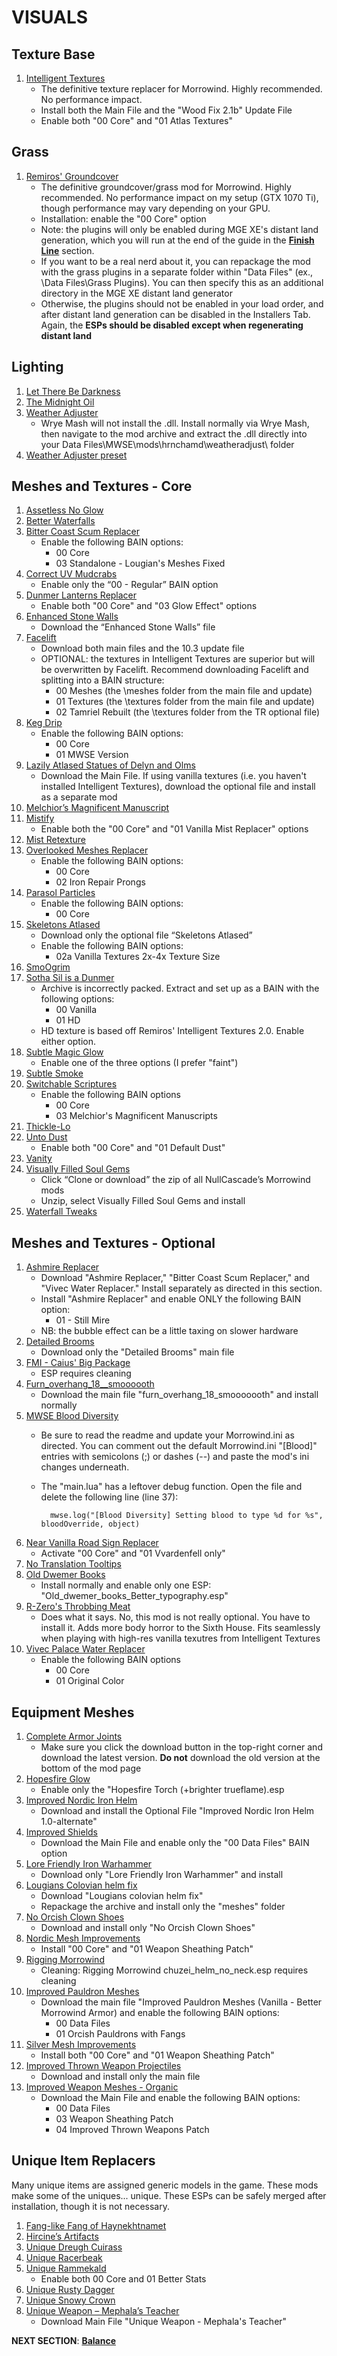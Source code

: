 # VISUALS

## Texture Base
1. [Intelligent Textures](https://www.nexusmods.com/morrowind/mods/47469?tab=files)
	- The definitive texture replacer for Morrowind. Highly recommended. No performance impact.
	- Install both the Main File and the "Wood Fix 2.1b" Update File
	- Enable both "00 Core" and "01 Atlas Textures"

## Grass
1. [Remiros' Groundcover](https://www.nexusmods.com/morrowind/mods/46733?tab=files)
	- The definitive groundcover/grass mod for Morrowind. Highly recommended. No performance impact on my setup (GTX 1070 Ti), though performance may vary depending on your GPU.
	- Installation: enable the "00 Core" option
	- Note: the plugins will only be enabled during MGE XE's distant land generation, which you will run at the end of the guide in the [**Finish Line**](https://github.com/doublemoulinet/Morrowind-Modular-Mod-Guide/blob/master/FINISHLINE.md) section. 
	- If you want to be a real nerd about it, you can repackage the mod with the grass plugins in a separate folder within "Data Files" (ex., \Data Files\Grass Plugins). You can then specify this as an additional directory in the MGE XE distant land generator
	- Otherwise, the plugins should not be enabled in your load order, and after distant land generation can be disabled in the Installers Tab. Again, the **ESPs should be disabled except when regenerating distant land**
	
## Lighting
1. [Let There Be Darkness](https://www.nexusmods.com/morrowind/mods/47912?tab=files)
1. [The Midnight Oil](https://www.nexusmods.com/morrowind/mods/48293?tab=files)
1. [Weather Adjuster](https://www.nexusmods.com/morrowind/mods/46816?tab=files)
	- Wrye Mash will not install the .dll. Install normally via Wrye Mash, then navigate to the mod archive and extract the .dll directly into your Data Files\MWSE\mods\hrnchamd\weatheradjust\ folder
1. [Weather Adjuster preset](https://mega.nz/file/CkgnBR7C#sYAUBouPwf5uPUhi_4rlpgdqYqTWGbVAdi5O84vuwZo)

## Meshes and Textures - Core
1. [Assetless No Glow](https://www.nexusmods.com/morrowind/mods/47925?tab=files)
1. [Better Waterfalls](https://www.nexusmods.com/morrowind/mods/45424?tab=files)
1. [Bitter Coast Scum Replacer](https://www.nexusmods.com/morrowind/mods/48291?tab=files)
	- Enable the following BAIN options:
		- 00 Core 
		- 03 Standalone - Lougian's Meshes Fixed
1. [Correct UV Mudcrabs](https://www.nexusmods.com/morrowind/mods/42130?tab=files)
	- Enable only the “00 - Regular” BAIN option
1. [Dunmer Lanterns Replacer](https://www.nexusmods.com/morrowind/mods/43219?tab=files)
	- Enable both "00 Core" and "03 Glow Effect" options
1. [Enhanced Stone Walls](https://www.nexusmods.com/morrowind/mods/45939?tab=files)
	- Download the “Enhanced Stone Walls” file
1. [Facelift](https://www.nexusmods.com/morrowind/mods/47617?tab=files)
	- Download both main files and the 10.3 update file
	- OPTIONAL: the textures in Intelligent Textures are superior but will be overwritten by Facelift. Recommend downloading Facelift and splitting into a BAIN structure:
		- 00 Meshes (the \meshes folder from the main file and update)
		- 01 Textures (the \textures folder from the main file and update)
		- 02 Tamriel Rebuilt (the \textures folder from the TR optional file)
1. [Keg Drip](https://www.nexusmods.com/morrowind/mods/47903?tab=files)
	- Enable the following BAIN options:
		- 00 Core
		- 01 MWSE Version
1. [Lazily Atlased Statues of Delyn and Olms](https://www.nexusmods.com/morrowind/mods/48578?tab=files)
	- Download the Main File. If using vanilla textures (i.e. you haven't installed Intelligent Textures), download the optional file and install as a separate mod
1. [Melchior’s Magnificent Manuscript](https://www.nexusmods.com/morrowind/mods/45626?tab=files)
1. [Mistify](https://www.nexusmods.com/morrowind/mods/48112?tab=files)
	- Enable both the "00 Core" and "01 Vanilla Mist Replacer" options
1. [Mist Retexture](https://www.nexusmods.com/morrowind/mods/44322?tab=files)
1. [Overlooked Meshes Replacer](https://www.nexusmods.com/morrowind/mods/46855?tab=files)
	- Enable the following BAIN options:
		- 00 Core
		- 02 Iron Repair Prongs
1. [Parasol Particles](https://www.nexusmods.com/morrowind/mods/47755?tab=files)
	- Enable the following BAIN options:
		- 00 Core
1. [Skeletons Atlased](https://www.nexusmods.com/morrowind/mods/46012?tab=files)
	- Download only the optional file “Skeletons Atlased”
	- Enable the following BAIN options:
		- 02a Vanilla Textures 2x-4x Texture Size
1. [SmoOgrim](https://www.nexusmods.com/morrowind/mods/47829?tab=files)
1. [Sotha Sil is a Dunmer](https://www.nexusmods.com/morrowind/mods/47839?tab=files)
	- Archive is incorrectly packed. Extract and set up as a BAIN with the following options:
		- 00 Vanilla
		- 01 HD
	- HD texture is based off Remiros' Intelligent Textures 2.0. Enable either option.
1. [Subtle Magic Glow](https://www.nexusmods.com/morrowind/mods/4468?tab=files)
	- Enable one of the three options (I prefer "faint")
1. [Subtle Smoke](https://www.nexusmods.com/morrowind/mods/47341?tab=files)
1. [Switchable Scriptures](https://www.nexusmods.com/morrowind/mods/46680?tab=files)
	- Enable the following BAIN options
		- 00 Core
		- 03 Melchior's Magnificent Manuscripts
1. [Thickle-Lo](https://www.nexusmods.com/morrowind/mods/47502?tab=files)
1. [Unto Dust](https://www.nexusmods.com/morrowind/mods/48435?tab=files)
	- Enable both "00 Core" and "01 Default Dust"
1. [Vanity](https://www.nexusmods.com/morrowind/mods/48529?tab=files)
1. [Visually Filled Soul Gems](https://github.com/NullCascade/morrowind-mods)
	- Click “Clone or download” the zip of all NullCascade’s Morrowind mods
	- Unzip, select Visually Filled Soul Gems and install
1. [Waterfall Tweaks](https://www.nexusmods.com/morrowind/mods/46271?tab=files)

## Meshes and Textures - Optional
1. [Ashmire Replacer](https://www.nexusmods.com/morrowind/mods/48291?tab=files)
	- Download "Ashmire Replacer," "Bitter Coast Scum Replacer," and "Vivec Water Replacer." Install separately as directed in this section.
	- Install "Ashmire Replacer" and enable ONLY the following BAIN option:
		- 01 - Still Mire
	- NB: the bubble effect can be a little taxing on slower hardware
1. [Detailed Brooms](https://www.nexusmods.com/morrowind/mods/43528?tab=files)
	- Download only the "Detailed Brooms" main file
1. [FMI - Caius' Big Package](https://www.nexusmods.com/morrowind/mods/47580?tab=files)
	- ESP requires cleaning
1. [Furn_overhang_18__smoooooth](https://www.nexusmods.com/morrowind/mods/45939?tab=files)
	- Download the main file "furn_overhang_18_smooooooth" and install normally
1. [MWSE Blood Diversity](https://www.nexusmods.com/morrowind/mods/47913)
	- Be sure to read the readme and update your Morrowind.ini as directed. You can comment out the default Morrowind.ini "[Blood]" entries with semicolons (;) or dashes (--) and paste the mod's ini changes underneath.
	- The "main.lua" has a leftover debug function. Open the file and delete the following line (line 37):
			
			mwse.log("[Blood Diversity] Setting blood to type %d for %s", bloodOverride, object)
1. [Near Vanilla Road Sign Replacer](https://www.nexusmods.com/morrowind/mods/44957?tab=files)
	- Activate "00 Core" and "01 Vvardenfell only"
1. [No Translation Tooltips](https://www.nexusmods.com/morrowind/mods/48540?tab=files)
1. [Old Dwemer Books](https://www.nexusmods.com/morrowind/mods/43339?tab=files)
	- Install normally and enable only one ESP: "Old_dwemer_books_Better_typography.esp"
1. [R-Zero's Throbbing Meat](https://www.nexusmods.com/morrowind/mods/45339?tab=files)
	- Does what it says. No, this mod is not really optional. You have to install it. Adds more body horror to the Sixth House. Fits seamlessly when playing with high-res vanilla texutres from Intelligent Textures
1. [Vivec Palace Water Replacer](https://www.nexusmods.com/morrowind/mods/48291?tab=files)
	- Enable the following BAIN options 
		- 00 Core 
		- 01 Original Color

## Equipment Meshes
1. [Complete Armor Joints](http://mw.modhistory.com/download-4-12572)
	- Make sure you click the download button in the top-right corner and download the latest version. **Do not** download the old version at the bottom of the mod page
1. [Hopesfire Glow](https://www.nexusmods.com/morrowind/mods/45855?tab=files)
	- Enable only the "Hopesfire Torch (+brighter trueflame).esp
1. [Improved Nordic Iron Helm](https://www.nexusmods.com/morrowind/mods/43816?tab=files)
	- Download and install the Optional File "Improved Nordic Iron Helm 1.0-alternate"
1. [Improved Shields](https://www.nexusmods.com/morrowind/mods/47931?tab=files)
	- Download the Main File and enable only the "00 Data Files" BAIN option
1. [Lore Friendly Iron Warhammer](https://www.nexusmods.com/morrowind/mods/45939?tab=files)
	- Download only "Lore Friendly Iron Warhammer" and install
1. [Lougians Colovian helm fix](https://www.nexusmods.com/morrowind/mods/43795?tab=files)
	- Download "Lougians colovian helm fix"
	- Repackage the archive and install only the "meshes" folder
1. [No Orcish Clown Shoes](https://www.nexusmods.com/morrowind/mods/45939?tab=files)
	- Download and install only "No Orcish Clown Shoes"
1. [Nordic Mesh Improvements](https://www.nexusmods.com/morrowind/mods/46792?tab=files)
	- Install "00 Core" and "01 Weapon Sheathing Patch"
1. [Rigging Morrowind](https://www.nexusmods.com/morrowind/mods/47754?tab=files)
	- Cleaning: Rigging Morrowind chuzei_helm_no_neck.esp requires cleaning
1. [Improved Pauldron Meshes](https://www.nexusmods.com/morrowind/mods/47920?tab=files)
	- Download the main file "Improved Pauldron Meshes (Vanilla - Better Morrowind Armor) and enable the following BAIN options:
		- 00 Data Files
		- 01 Orcish Pauldrons with Fangs
1. [Silver Mesh Improvements](https://www.nexusmods.com/morrowind/mods/46787?tab=files)
	- Install both "00 Core" and "01 Weapon Sheathing Patch"
1. [Improved Thrown Weapon Projectiles](https://www.nexusmods.com/morrowind/mods/44763?tab=files)
	- Download and install only the main file
1. [Improved Weapon Meshes - Organic](https://www.nexusmods.com/morrowind/mods/47892?tab=files)
	- Download the Main File and enable the following BAIN options:
		- 00 Data Files
		- 03 Weapon Sheathing Patch
		- 04 Improved Thrown Weapons Patch

## Unique Item Replacers
Many unique items are assigned generic models in the game. These mods make some of the uniques... unique. These ESPs can be safely merged after installation, though it is not necessary. 
1. [Fang-like Fang of Haynekhtnamet](https://www.nexusmods.com/morrowind/mods/47505?tab=files)
1. [Hircine’s Artifacts](https://www.nexusmods.com/morrowind/mods/47671?tab=files)
1. [Unique Dreugh Cuirass](https://www.nexusmods.com/morrowind/mods/46508?tab=files)
1. [Unique Racerbeak](https://www.nexusmods.com/morrowind/mods/46501?tab=files)
1. [Unique Rammekald](https://www.nexusmods.com/morrowind/mods/46763?tab=files)
	- Enable both 00 Core and 01 Better Stats
1. [Unique Rusty Dagger](https://www.nexusmods.com/morrowind/mods/47616?tab=files)
1. [Unique Snowy Crown](https://www.nexusmods.com/morrowind/mods/46782?tab=files)
1. [Unique Weapon – Mephala’s Teacher](https://www.nexusmods.com/morrowind/mods/43528?tab=files)
	- Download Main File "Unique Weapon - Mephala's Teacher"


**NEXT SECTION**:
[**Balance**](https://github.com/doublemoulinet/Morrowind-Modular-Mod-Guide/blob/master/BALANCE.md)